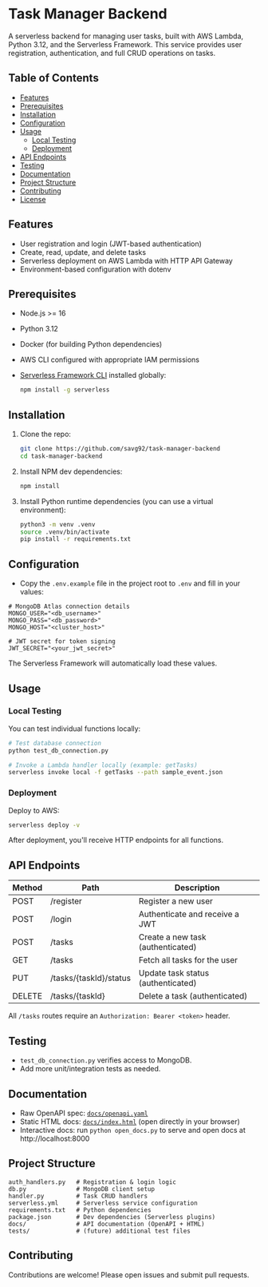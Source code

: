 # Task Manager Backend

A serverless backend for managing user tasks, built with AWS Lambda, Python 3.12, and the Serverless Framework. This service provides user registration, authentication, and full CRUD operations on tasks.

## Table of Contents
- [Features](#features)
- [Prerequisites](#prerequisites)
- [Installation](#installation)
- [Configuration](#configuration)
- [Usage](#usage)
  - [Local Testing](#local-testing)
  - [Deployment](#deployment)
- [API Endpoints](#api-endpoints)
- [Testing](#testing)
- [Documentation](#documentation)
- [Project Structure](#project-structure)
- [Contributing](#contributing)
- [License](#license)

## Features
- User registration and login (JWT-based authentication)
- Create, read, update, and delete tasks
- Serverless deployment on AWS Lambda with HTTP API Gateway
- Environment-based configuration with dotenv

## Prerequisites
- Node.js >= 16
- Python 3.12
- Docker (for building Python dependencies)
- AWS CLI configured with appropriate IAM permissions
- [Serverless Framework CLI](https://www.serverless.com/) installed globally:

  ```zsh
  npm install -g serverless
  ```

## Installation
1. Clone the repo:
   ```zsh
   git clone https://github.com/savg92/task-manager-backend
   cd task-manager-backend
   ```
2. Install NPM dev dependencies:
   ```zsh
   npm install
   ```
3. Install Python runtime dependencies (you can use a virtual environment):
   ```zsh
   python3 -m venv .venv
   source .venv/bin/activate
   pip install -r requirements.txt
   ```

## Configuration
- Copy the `.env.example` file in the project root to `.env` and fill in your values:
```dotenv
# MongoDB Atlas connection details
MONGO_USER="<db_username>"
MONGO_PASS="<db_password>"
MONGO_HOST="<cluster_host>"

# JWT secret for token signing
JWT_SECRET="<your_jwt_secret>"
```

The Serverless Framework will automatically load these values.

## Usage

### Local Testing

You can test individual functions locally:

```zsh
# Test database connection
python test_db_connection.py

# Invoke a Lambda handler locally (example: getTasks)
serverless invoke local -f getTasks --path sample_event.json
```

### Deployment

Deploy to AWS:

```zsh
serverless deploy -v
```

After deployment, you'll receive HTTP endpoints for all functions.

## API Endpoints

| Method | Path                      | Description                          |
| ------ | ------------------------- | ------------------------------------ |
| POST   | /register                 | Register a new user                 |
| POST   | /login                    | Authenticate and receive a JWT       |
| POST   | /tasks                    | Create a new task (authenticated)    |
| GET    | /tasks                    | Fetch all tasks for the user         |
| PUT    | /tasks/{taskId}/status    | Update task status (authenticated)   |
| DELETE | /tasks/{taskId}           | Delete a task (authenticated)        |

All `/tasks` routes require an `Authorization: Bearer <token>` header.

## Testing

- `test_db_connection.py` verifies access to MongoDB.
- Add more unit/integration tests as needed.

## Documentation
- Raw OpenAPI spec: [`docs/openapi.yaml`](docs/openapi.yaml)
- Static HTML docs: [`docs/index.html`](docs/index.html) (open directly in your browser)
- Interactive docs: run `python open_docs.py` to serve and open docs at http://localhost:8000

## Project Structure
```
auth_handlers.py   # Registration & login logic
db.py              # MongoDB client setup
handler.py         # Task CRUD handlers
serverless.yml     # Serverless service configuration
requirements.txt   # Python dependencies
package.json       # Dev dependencies (Serverless plugins)
docs/              # API documentation (OpenAPI + HTML)
tests/             # (future) additional test files
```  

## Contributing
Contributions are welcome! Please open issues and submit pull requests.

